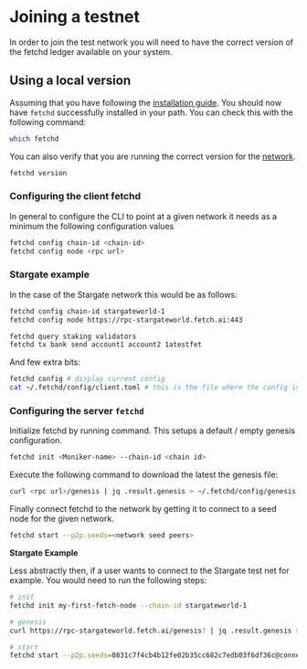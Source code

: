 # Joining a testnet

In order to join the test network you will need to have the correct version of the fetchd ledger available on your system. 

## Using a local version

Assuming that you have following the [installation guide](../building/). You should now have `fetchd` successfully installed in your path. You can check this with the following command:

```bash
which fetchd
```

You can also verify that you are running the correct version for the [network](../networks/).

```bash
fetchd version
```

### Configuring the client fetchd
In general to configure the CLI to point at a given network it needs as a minimum the following configuration values

```bash
fetchd config chain-id <chain-id>
fetchd config node <rpc url>
```
  
### Stargate example

In the case of the Stargate network this would be as follows:

```bash
fetchd config chain-id stargateworld-1
fetchd config node https://rpc-stargateworld.fetch.ai:443
```
  

```bash
fetchd query staking validators 
fetchd tx bank send account1 account2 1atestfet 
```

And few extra bits:

```bash
fetchd config # display current config
cat ~/.fetchd/config/client.toml # this is the file where the config is written
```


### Configuring the server `fetchd`


Initialize fetchd by running command. This setups a default / empty genesis configuration.

```bash
fetchd init <Moniker-name> --chain-id <chain id>
```

Execute the following command to download the latest the genesis file:

```bash
curl <rpc url>/genesis | jq .result.genesis > ~/.fetchd/config/genesis.json`
```

Finally connect fetchd to the network by getting it to connect to a seed node for the given network.

```bash
fetchd start --p2p.seeds=<network seed peers>
```

**Stargate Example**

Less abstractly then, if a user wants to connect to the Stargate test net for example. You would need to run the following steps:


```bash
# init
fetchd init my-first-fetch-node --chain-id stargateworld-1

# genesis
curl https://rpc-stargateworld.fetch.ai/genesis? | jq .result.genesis > ~/.fetchd/config/genesis.json

# start
fetchd start --p2p.seeds=0831c7f4cb4b12fe02b35cc682c7edb03f6df36c@connect-stargateworld.t-v2-london-c.fetch-ai.com:36656
```
